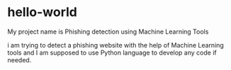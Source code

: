 # hello-world
My project name is Phishing detection using Machine Learning Tools

i am trying to detect a phishing website with the help of Machine Learning tools and I am supposed to use Python language to develop any code if needed.
